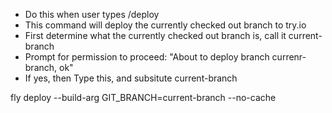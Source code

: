 * Do this when user types /deploy
* This command will deploy the currently checked out branch to try.io
* First determine what the currently checked out branch is, call it current-branch
* Prompt for permission to proceed: "About to deploy branch currenr-branch, ok"
* If yes, then Type this, and subsitute current-branch

fly deploy --build-arg GIT_BRANCH=current-branch --no-cache


